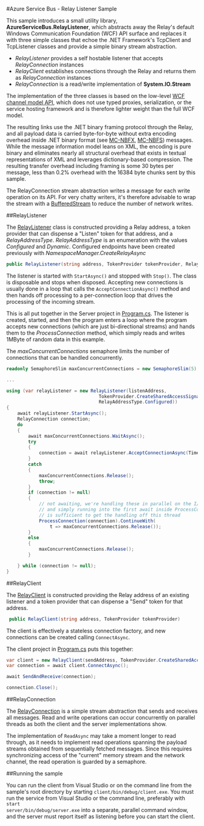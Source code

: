#Azure Service Bus - Relay Listener Sample

This sample introduces a small utility library, **AzureServiceBus.RelayListener**, which abstracts away the Relay's default 
Windows Communication Foundation (WCF) API surface and replaces it with three simple classes that echoe the .NET Framework's 
TcpClient and TcpListener classes and provide a simple binary stream abstraction. 

* *RelayListener* provides a self hostable listener that accepts *RelayConnection* instances 
* *RelayClient* establishes connections through the Relay and returns them as *RelayConnection* instances
* *RelayConnection* is a read/write implementation of **System.IO.Stream** 

The implementation of the three classes is based on the low-level [WCF channel model API](https://msdn.microsoft.com/library/ms729840.aspx), 
which does not use typed proxies, serialization, or the service hosting framework and is therefore lighter weight than the full
WCF model.

The resulting links use the .NET binary framing protocol through the Relay, and all payload data is carried byte-for-byte without extra encoding
overhead inside .NET binary format (see [MC-NBFX](https://msdn.microsoft.com/library/cc219210.aspx), [MC-NBFS](https://msdn.microsoft.com/library/cc219175.aspx)) messages. 
While the message information model leans on XML, the encoding is pure binary and eliminates nearly all structural overhead that exists in 
textual representations of XML and leverages dictionary-based compression. The resulting transfer overhead including framing is some 
30 bytes per message, less than 0.2% overhead with the 16384 byte chunks sent by this sample. 

The RelayConnection stream abstraction writes a message for each write operation on its API. For very chatty writers, it's therefore 
advisable to wrap the stream with a [BufferedStream](https://msdn.microsoft.com/library/system.io.bufferedstream.aspx) to reduce the 
number of network writes. 


##RelayListener

The [RelayListener](./AzureServiceBus.RelayListener/RelayListener.cs) class is constructed providing a Relay address, a token 
provider that can dispense a "Listen" token for that address, and a *RelayAddressType*. *RelayAddressType* is an enumeration with the 
values *Configured* and *Dynamic*. Configured endpoints have been created previously with *NamespaceManager.CreateRelayAsync*

```C#
public RelayListener(string address, TokenProvider tokenProvider, RelayAddressType relayAddressType)
```

The listener is started with <code>StartAsync()</code> and stopped with <code>Stop()</code>. The class is disposable and stops 
when disposed. Accepting new connections is usually done in a loop that calls the <code>AcceptConnectionAsync()</code> method and
then hands off processing to a per-connection loop that drives the processing of the incoming stream. 

This is all put together in the Server project in [Program.cs](./server/Program.cs). The listener is created, 
started, and then the program enters a loop where the program accepts new connections (which are just bi-directional streams) 
and hands them to the *ProcessConnection* method, which simply reads and writes 1MByte of random data in this example. 

The *maxConcurrentConnections* semaphore limits the number of connections that can be handled concurrently.

```C#
readonly SemaphoreSlim maxConcurrentConnections = new SemaphoreSlim(5);

... 

using (var relayListener = new RelayListener(listenAddress, 
                                  TokenProvider.CreateSharedAccessSignatureTokenProvider(listenToken), 
                                  RelayAddressType.Configured))
{
    await relayListener.StartAsync();
    RelayConnection connection;
    do
    {
        await maxConcurrentConnections.WaitAsync();
        try
        {
            connection = await relayListener.AcceptConnectionAsync(TimeSpan.MaxValue);
        }
        catch
        {
            maxConcurrentConnections.Release();
            throw;
        }
        if (connection != null)
        {
            // not awaiting, we're handling these in parallel on the I/O thread pool
            // and simply running into the first await inside ProcessConnection
            // is sufficient to get the handling off this thread
            ProcessConnection(connection).ContinueWith(
                t => maxConcurrentConnections.Release());
        }
        else
        {
            maxConcurrentConnections.Release();
        }

    } while (connection != null);
}
```

##RelayClient 

The [RelayClient](./AzureServiceBus.RelayListener/RelayClient.cs) is constructed providing the Relay address of an existing 
listener and a token provider that can dispense a "Send" token for that address.

```C#
 public RelayClient(string address, TokenProvider tokenProvider)
```

The client is effectively a stateless connection factory, and new connections can be created calling <code>ConnectAsync</code>.

The client project in [Program.cs](./client/Program.cs) puts this together:

```C#
var client = new RelayClient(sendAddress, TokenProvider.CreateSharedAccessSignatureTokenProvider(sendToken));
var connection = await client.ConnectAsync();

await SendAndReceive(connection);

connection.Close();
```

##RelayConnection

The [RelayConnection](./AzureServiceBus.RelayListener/RelayConnection.cs) is a simple stream abstraction that sends and receives 
all messages. Read and write operations can occur concurrently on parallel threads as both the client and the server 
implementations show.

The implementation of <code>ReadAsync</code> may take a moment longer to read through, as it needs to implement read operations spanning 
the payload streams obtained from sequentially fetched messages. Since this requires synchronizing access of the "current" memory 
stream and the network channel, the read operation is guarded by a semaphore. 

##Running the sample

You can run the client from Visual Studio or on the command line from the sample's root directory by starting <code>client/bin/debug/client.exe</code>. You
must run the service from Visual Studio or the command line, preferably with <code>start server/bin/debug/server.exe</code> into a separate, parallel command 
window, and the server must report itself as listening before you can start the client.